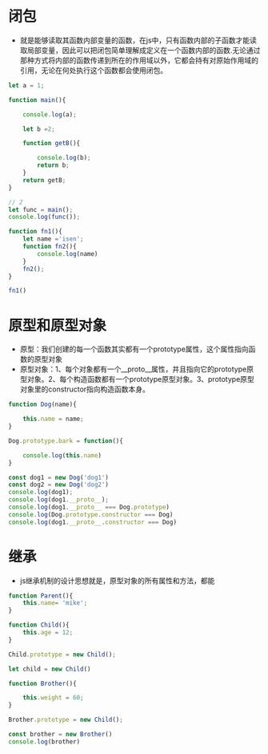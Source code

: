 # 闭包
- 就是能够读取其函数内部变量的函数，在js中，只有函数内部的子函数才能读取局部变量，因此可以把闭包简单理解成定义在一个函数内部的函数.无论通过那种方式将内部的函数传递到所在的作用域以外，它都会持有对原始作用域的引用，无论在何处执行这个函数都会使用闭包。
```js
let a = 1;

function main(){

    console.log(a);

    let b =2;

    function getB(){

        console.log(b);
        return b;
    }
    return getB;
}

// 2
let func = main();
console.log(func());

function fn1(){
    let name ='isen';
    function fn2(){
        console.log(name)
    }
    fn2();
}

fn1()
```

# 原型和原型对象
- 原型：我们创建的每一个函数其实都有一个prototype属性，这个属性指向函数的原型对象
- 原型对象：1、每个对象都有一个__proto__属性，并且指向它的prototype原型对象。2、每个构造函数都有一个prototype原型对象。3、prototype原型对象里的constructor指向构造函数本身。

```js
function Dog(name){

    this.name = name;
}

Dog.prototype.bark = function(){

    console.log(this.name)
}

const dog1 = new Dog('dog1')
const dog2 = new Dog('dog2')
console.log(dog1);
console.log(dog1.__proto__);
console.log(dog1.__proto__ === Dog.prototype)
console.log(Dog.prototype.constructor === Dog)
console.log(dog1.__proto__.constructor === Dog)
```

# 继承
- js继承机制的设计思想就是，原型对象的所有属性和方法，都能
```js
function Parent(){
    this.name= 'mike';
}

function Child(){
    this.age = 12;
}

Child.prototype = new Child();

let child = new Child()

function Brother(){

    this.weight = 60;
}

Brother.prototype = new Child();

const brother = new Brother()
console.log(brother)
```